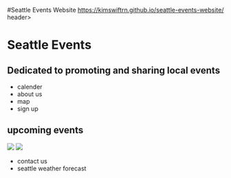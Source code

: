#Seattle Events Website
https://kimswiftrn.github.io/seattle-events-website/
header>
    <title> 
        Seattle Events
    </title>
    <h1>Seattle Events</h1>
<h2>Dedicated to promoting and sharing local events</h2>
<nav> 
    <ul>
        <li>
            calender
        </li>
        <li>about us</li>
        <li>map</li>
        <li>sign up</li>
    </ul>
</nav>
<section>
    <h2>upcoming events</h2>
<img src="http://pikeplacemarket.org"/>
<img src="http://seeitall.com/attraction/space-needle"
<img src="https://www.seattle.gov/#"/>

</section>
    
</header>
<nav>
    <footer>
        <ul>
            <li>contact us</li>
        <li>seattle weather forecast</li></ul>
    </footer>
</nav>
